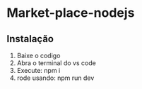 # Market-place-nodejs

## Instalação

1. Baixe o codigo
2. Abra o terminal do vs code
3. Execute: npm i
4. rode usando: npm run dev
